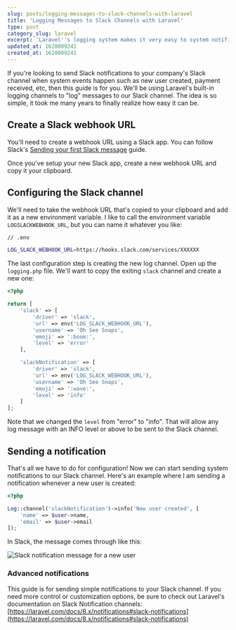 ```yaml
---
slug: posts/logging-messages-to-slack-channels-with-laravel
title: 'Logging Messages to Slack Channels with Laravel'
type: post
category_slug: laravel
excerpt: 'Laravel''s logging system makes it very easy to system notifications to your company''s Slack channel.'
updated_at: 1628009241
created_at: 1628009241
---
```


If you're looking to send Slack notifications to your company's Slack channel when system events happen such as new user created, payment received, etc, then this guide is for you. We'll be using Laravel's built-in logging channels to "log" messages to our Slack channel. The idea is so simple, it took me many years to finally realize how easy it can be.

## Create a Slack webhook URL

You'll need to create a webhook URL using a Slack app. You can follow Slack's [Sending your first Slack message](https://api.slack.com/tutorials/slack-apps-hello-world) guide.

Once you've setup your new Slack app, create a new webhook URL and copy it your clipboard.

## Configuring the Slack channel

We'll need to take the webhook URL that's copied to your clipboard and add it as a new environment variable. I like to call the environment variable `LOGSLACKWEBHOOK_URL`, but you can name it whatever you like:

```bash
// .env

LOG_SLACK_WEBHOOK_URL=https://hooks.slack.com/services/XXXXXX
```

The last configuration step is creating the new log channel. Open up the `logging.php` file. We'll want to copy the exiting `slack` channel and create a new one:

```php
<?php

return [
    'slack' => [
        'driver' => 'slack',
        'url' => env('LOG_SLACK_WEBHOOK_URL'),
        'username' => 'Oh See Snaps',
        'emoji' => ':boom:',
        'level' => 'error'
    ],

    'slackNotification' => [
        'driver' => 'slack',
        'url' => env('LOG_SLACK_WEBHOOK_URL'),
        'username' => 'Oh See Snaps',
        'emoji' => ':wave:',
        'level' => 'info'
    ]
];
```

Note that we changed the `level` from "error" to "info". That will allow any log message with an INFO level or above to be sent to the Slack channel.

## Sending a notification

That's all we have to do for configuration! Now we can start sending system notifications to our Slack channel. Here's an example where I am sending a notification whenever a new user is created:

```php
<?php

Log::channel('slackNotification')->info('New user created', [
    'name' => $user->name,
    'email' => $user->email
]);
```

In Slack, the message comes through like this:

![Slack notification message for a new user](/assets/slack-log-message-example.png)

### Advanced notifications

This guide is for sending simple notifications to your Slack channel. If you need more control or customization options, be sure to check out Laravel's documentation on Slack Notification channels: [https://laravel.com/docs/8.x/notifications#slack-notifications](https://laravel.com/docs/8.x/notifications#slack-notifications)
